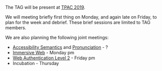 The TAG will be present at [TPAC 2019](https://www.w3.org/2019/09/TPAC/).

We will meeting briefly first thing on Monday, and again late on Friday, to plan for the week and debrief.  These brief sessions are limited to TAG members.

We are also planning the following joint meetings:
* [Accessibility Semantics](https://github.com/w3ctag/meetings/issues/41) and [Pronunciation](https://github.com/w3ctag/meetings/issues/38) - ?
* [Immersive Web](https://github.com/w3ctag/meetings/issues/40) - Monday pm
* [Web Authentication Level 2](https://github.com/w3ctag/meetings/issues/39) - Friday pm
* Incubation - Thursday
